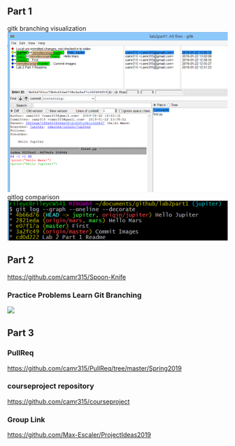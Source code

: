 ## Part 1
gitk branching visualization
![](/images/gitk.PNG)
gitlog comparison
![](/images/gitlog.PNG)

## Part 2
https://github.com/camr315/Spoon-Knife
### Practice Problems Learn Git Branching
![](/images/lab2part2practice)

## Part 3
### PullReq
https://github.com/camr315/PullReq/tree/master/Spring2019

### courseproject repository
https://github.com/camr315/courseproject

### Group Link
https://github.com/Max-Escaler/ProjectIdeas2019
